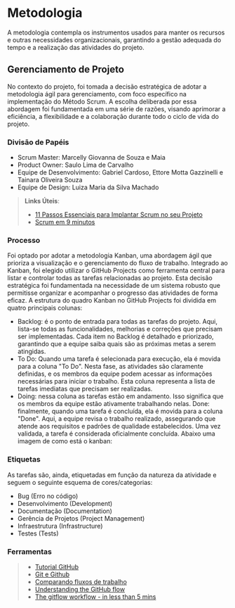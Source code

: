 
# Metodologia

A metodologia contempla os instrumentos usados para manter os recursos e outras necessidades organizacionais, garantindo a gestão adequada do tempo e a realização das atividades do projeto.

## Gerenciamento de Projeto

No contexto do projeto, foi tomada a decisão estratégica de adotar a metodologia ágil para gerenciamento, com foco específico na implementação do Método Scrum. A escolha deliberada por essa abordagem foi fundamentada em uma série de razões, visando aprimorar a eficiência, a flexibilidade e a colaboração durante todo o ciclo de vida do projeto.

### Divisão de Papéis

* Scrum Master: Marcelly Giovanna de Souza e Maia
* Product Owner: Saulo Lima de Carvalho
* Equipe de Desenvolvimento: Gabriel Cardoso, Ettore Motta Gazzinelli e Tainara Oliveira Souza
* Equipe de Design: Luiza Maria da Silva Machado


> **Links Úteis**:
> - [11 Passos Essenciais para Implantar Scrum no seu 
> Projeto](https://mindmaster.com.br/scrum-11-passos/)
> - [Scrum em 9 minutos](https://www.youtube.com/watch?v=XfvQWnRgxG0)

### Processo

Foi optado por adotar a metodologia Kanban, uma abordagem ágil que prioriza a visualização e o gerenciamento do fluxo de trabalho. Integrado ao Kanban, foi elegido utilizar o GitHub Projects como ferramenta central para listar e controlar todas as tarefas relacionadas ao projeto. Esta decisão estratégica foi fundamentada na necessidade de um sistema robusto que permitisse organizar e acompanhar o progresso das atividades de forma eficaz. A estrutura do quadro Kanban no GitHub Projects foi dividida em quatro principais colunas:

* Backlog: é o ponto de entrada para todas as tarefas do projeto. Aqui, lista-se todas as funcionalidades, melhorias e correções que precisam ser implementadas. Cada item no Backlog é detalhado e priorizado, garantindo que a equipe saiba quais são as próximas metas a serem atingidas.
* To Do: Quando uma tarefa é selecionada para execução, ela é movida para a coluna "To Do". Nesta fase, as atividades são claramente definidas, e os membros da equipe podem acessar as informações necessárias para iniciar o trabalho. Esta coluna representa a lista de tarefas imediatas que precisam ser realizadas.
* Doing: nessa coluna as tarefas estão em andamento. Isso significa que os membros da equipe estão ativamente trabalhando nelas.
Done: finalmente, quando uma tarefa é concluída, ela é movida para a coluna "Done". Aqui, a equipe revisa o trabalho realizado, assegurando que atende aos requisitos e padrões de qualidade estabelecidos. Uma vez validada, a tarefa é considerada oficialmente concluída.
Abaixo uma imagem de como está o kanban:


### Etiquetas

As tarefas são, ainda, etiquetadas em função da natureza da atividade e seguem o seguinte esquema de cores/categorias:

* Bug (Erro no código)
* Desenvolvimento (Development)
* Documentação (Documentation)
* Gerência de Projetos (Project Management)
* Infraestrutura (Infrastructure)
* Testes (Tests)

### Ferramentas

> - [Tutorial GitHub](https://guides.github.com/activities/hello-world/)
> - [Git e Github](https://www.youtube.com/playlist?list=PLHz_AreHm4dm7ZULPAmadvNhH6vk9oNZA)
>  - [Comparando fluxos de trabalho](https://www.atlassian.com/br/git/tutorials/comparing-workflows)
> - [Understanding the GitHub flow](https://guides.github.com/introduction/flow/)
> - [The gitflow workflow - in less than 5 mins](https://www.youtube.com/watch?v=1SXpE08hvGs)
  
